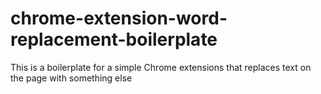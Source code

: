 # chrome-extension-word-replacement-boilerplate

This is a boilerplate for a simple Chrome extensions that replaces text on the page with something else
